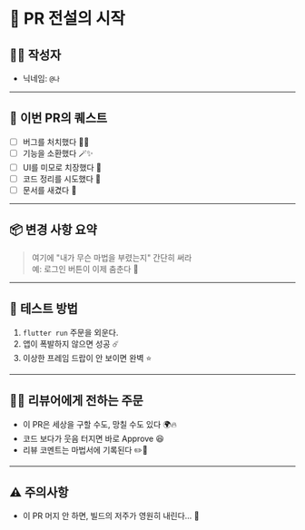# 🚀 PR 전설의 시작

## 🧑‍💻 작성자
- 닉네임: `@나`

---

## 🎯 이번 PR의 퀘스트
- [ ] 버그를 처치했다 🐛🔪
- [ ] 기능을 소환했다 🪄✨
- [ ] UI를 미모로 치장했다 💅
- [ ] 코드 정리를 시도했다 🧹
- [ ] 문서를 새겼다 📜

---

## 📦 변경 사항 요약
> 여기에 "내가 무슨 마법을 부렸는지" 간단히 써라  
예: 로그인 버튼이 이제 춤춘다 💃

---

## 🔮 테스트 방법
1. `flutter run` 주문을 외운다.
2. 앱이 폭발하지 않으면 성공 ☄️
3. 이상한 프레임 드랍이 안 보이면 완벽 ⭐️

---

## 🧙‍♂️ 리뷰어에게 전하는 주문
- 이 PR은 세상을 구할 수도, 망칠 수도 있다 🌍🔥
- 코드 보다가 웃음 터지면 바로 Approve 😆
- 리뷰 코멘트는 마법서에 기록된다 ✏️📖

---

## ⚠️ 주의사항
- 이 PR 머지 안 하면, 빌드의 저주가 영원히 내린다… 👻